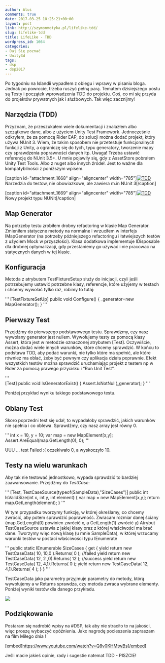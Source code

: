 ```yaml
---
author: Alus
comments: true
date: 2017-03-25 18:25:21+00:00
layout: post
link: http://szymonmotyka.pl/lifelike-tdd/
slug: lifelike-tdd
title: LifeLike - TDD
wordpress_id: 1664
categories:
- Daj Się poznać
- Unity3d
tags:
- dsp
- dsp2017
---
```


Po tygodniu na Islandii wypadłem z obiegu i wprawy w pisaniu bloga.
Jednak po powrocie, trzeba ruszyć pełną parą. Tematem dzisiejszego postu są Testy i początek wprowadzenia TDD do projektu. Coś, co mi się przyda do projektów prywatnych jak i służbowych.
Tak więc zacznijmy!
<!-- more -->


## Narzędzia (TDD)


Przyznam, że przeszukałem wiele dokumentacji i znalazłem albo szczątkowe dane, albo z użyciem Unity Test Framework.
Jednocześnie odkryłem, że za pomocą Rider EAP, do solucji można dodać projekt, który używa NUnit 3.
Wiem, że takim sposobem nie przetestuje funkcjonalnych funkcji z Unity, a ograniczę się do tych, typu generatory, tworzenie mapy czy sprawdzenia poprawności danych itp.
Uwaga! Trzeba ustawić referencję do NUnit 3.5+. U mnie pojawiły się, gdy z AssetStore pobrałem Unity Test Tools. Albo z nuget albo innych źródeł. Jest to ważne dla kompatybilności z poniższym wpisem.

[caption id="attachment_1668" align="aligncenter" width="785"][![TDD](http://szymonmotyka.pl/wp-content/uploads/2017/03/Screen-Shot-2017-03-23-at-19.03.22-785x490.png)](http://szymonmotyka.pl/wp-content/uploads/2017/03/Screen-Shot-2017-03-23-at-19.03.22.png) Narzedzia do testow, nie obowiazkowe, ale zawiera m.in NUnit 3[/caption]

[caption id="attachment_1669" align="aligncenter" width="785"][![TDD](http://szymonmotyka.pl/wp-content/uploads/2017/03/Screen-Shot-2017-03-24-at-23.34.01-785x458.png)](http://szymonmotyka.pl/wp-content/uploads/2017/03/Screen-Shot-2017-03-24-at-23.34.01.png) Nowy projekt typu NUNit[/caption]


## Map Generator


Na potrzeby testu zrobiłem drobny refactoring w klasie Map Generator. Zmieniłem statyczne metody na normalne i wrzuciłem w interfejs IMapGenerator (na potrzeby późniejszego refactoringu i łatwiejszych testów z użyciem Mock w przyszłości).
Klasa dodatkowa implementuje IDisposable dla drobnej optymalizacji, gdy przestaniemy go używać i nie pracować na statycznych danych w tej klasie.


## Konfiguracja


Metoda z atrybutem TestFixtureSetup służy do inicjacji, czyli jeśli potrzebujemy ustawić potrzebne klasy, referencje, które użyjemy w testach i chcemy wywołać tylko raz, robimy to tutaj:

'''
 [TestFixtureSetUp]
        public void Configure()
        {
            _generator=new MapGenerator();
        }
'''



## Pierwszy Test


Przejdźmy do pierwszego podstawowego testu. Sprawdźmy, czy nasz wywołany generator jest nullem. Wywołujemy testy za pomocą klasy Assert, która jest w metodzie oznaczonej atrybutem [Test]. Oczywiście, można dodać wiele innych warunków, które chcemy sprawdzić. W końcu to podstawa TDD, aby podać warunki, nie tylko które ma spełnić, ale które również ma oblać, żeby być pewnym czy aplikacja działa poprawnie.
Efekt wszystkich testów można sprawdzić uruchamiając projekt z testem np w Rider za pomocą prawego przycisku i “Run Unit Test”.

'''  
[Test]
        public void IsGeneratorExist()
        {
            Assert.IsNotNull(_generator);
        }
'''

Poniżej przykład wyniku takiego podstawowego testu.


## Oblany Test


Skoro poprzedni test się udał, to wypadałoby sprawdzić, jakich warunków nie spełnia i co oblewa.
Sprawdźmy, czy nasz array jest równy 0.

'''
    int x = 10, y = 10;
            var map =  new MapElement[x,y];
                Assert.AreEqual(map.GetLength(0), 0);
'''

UUU … test Failed :( oczekiwało 0, a wyskoczyło 10.


## Testy na wielu warunkach


Aby tak nie testować jednostkowo, wypada sprawdzić to bardziej zaawansowanie.
Przejdźmy do *TestCase*:

'''
[Test, TestCaseSource(typeof(SampleData),"SizeCases")]
        public int IsValidSize(int x, int y, int element)
        {
            var map =  new MapElement[x,y];
            return map.GetLength(element);
        }
'''

W tym przypadku tworzymy funkcję, w której określamy, co chcemy zwrócić, aby potem sprawdzić poprawność.
Zwracam rozmiar danej ściany (map.GetLength(0) powinien zwrócić x, a GetLength(1) zwrócić y)
Atrybut TestCaseSource ustawia z jakiej klasy oraz z której właściwości ma brać dane.
Tworzymy więc nową klasę (u mnie SampleData), w której wrzucamy warunki testów w postaci właściwości typu IEnumerate

'''
   public static IEnumerable SizeCases
        {
            get
            {
                yield return new TestCaseData( 10, 10,0 ).Returns( 0 ); //failed
                yield return new TestCaseData( 12, 2 ,0).Returns( 12 ); //success
                yield return new TestCaseData( 12, 4,1).Returns( 0 );
                yield return new TestCaseData( 12, 4,1).Returns( 4 );
            }
        }
'''

TestCaseData jako parametry przyjmuje parametry do metody, którą wywołujemy a w Returns sprawdza, czy metoda zwraca wybrane elementy. Poniżej wyniki testów dla danego przykładu.

[![](http://szymonmotyka.pl/wp-content/uploads/2017/03/Screen-Shot-2017-03-25-at-00.38.00-785x165.png)](http://szymonmotyka.pl/wp-content/uploads/2017/03/Screen-Shot-2017-03-25-at-00.38.00.png)


## Podziękowanie


Postaram się nadrobić wpisy na #DSP, tak aby nie straciło to na jakości, więc proszę wybaczyć opóźnienia.
Jako nagrodę pocieszenia zapraszam na film Miłego dnia !

[embed]https://www.youtube.com/watch?v=Q8v0KHMtwBs[/embed]

Jeśli macie jakieś opinie, rady i sugestie natemat TDD - PISZCIE!
